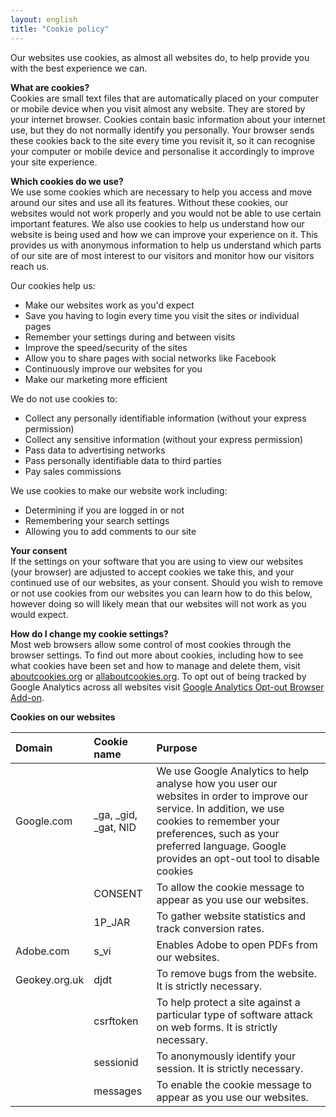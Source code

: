 ```yaml
---
layout: english
title: "Cookie policy"
---
```


Our websites use cookies, as almost all websites do, to help provide you with the best experience we can. 

**What are cookies?**  
Cookies are small text files that are automatically placed on your computer or mobile device when you visit almost any website. They are stored by your internet browser. Cookies contain basic information about your internet use, but they do not normally identify you personally. Your browser sends these cookies back to the site every time you revisit it, so it can recognise your computer or mobile device and personalise it accordingly to improve your site experience.

**Which cookies do we use?**  
We use some cookies which are necessary to help you access and move around our sites and use all its features. Without these cookies, our websites would not work properly and you would not be able to use certain important features. We also use cookies to help us understand how our website is being used and how we can improve your experience on it. This provides us with anonymous information to help us understand which parts of our site are of most interest to our visitors and monitor how our visitors reach us.

Our cookies help us:
- Make our websites work as you'd expect
- Save you having to login every time you visit the sites or individual pages
- Remember your settings during and between visits
- Improve the speed/security of the sites
- Allow you to share pages with social networks like Facebook
- Continuously improve our websites for you
- Make our marketing more efficient 

We do not use cookies to:
- Collect any personally identifiable information (without your express permission)
- Collect any sensitive information (without your express permission)
- Pass data to advertising networks
- Pass personally identifiable data to third parties
- Pay sales commissions

We use cookies to make our website work including:
- Determining if you are logged in or not
- Remembering your search settings
- Allowing you to add comments to our site

**Your consent**  
If the settings on your software that you are using to view our websites (your browser) are adjusted to accept cookies we take this, and your continued use of our websites, as your consent. Should you wish to remove or not use cookies from our websites you can learn how to do this below, however doing so will likely mean that our websites will not work as you would expect.

**How do I change my cookie settings?**  
Most web browsers allow some control of most cookies through the browser settings. To find out more about cookies, including how to see what cookies have been set and how to manage and delete them, visit [aboutcookies.org](www.aboutcookies.org) or [allaboutcookies.org](www.allaboutcookies.org).
To opt out of being tracked by Google Analytics across all websites visit [Google Analytics Opt-out Browser Add-on](http://tools.google.com/dlpage/gaoptout).

**Cookies on our websites**  

|Domain     |Cookie name       |Purpose           |
|   :------------- |   :------------------------------ |   :-------------------------- |
|  Google.com |\_ga, \_gid, \_gat, NID | We use Google Analytics to help analyse how you user our websites in order to improve our service. In addition, we use cookies to remember your preferences, such as your preferred language. Google provides an opt-out tool to disable cookies| 
|      |      CONSENT        |To allow the cookie message to appear as you use our websites. |
|               | 1P_JAR    | To gather website statistics and track conversion rates.      |
|  Adobe.com  | s_vi | Enables Adobe to open PDFs from our websites.           |
|Geokey.org.uk  | djdt  |   To remove bugs from the website. It is strictly necessary.       |
|               |  csrftoken   |   To help protect a site against a particular type of software attack on web forms. It is strictly necessary.|     
|             |sessionid   | To anonymously identify your session. It is strictly necessary.  |
|             |messages    |To enable the cookie message to appear as you use our websites.  |
